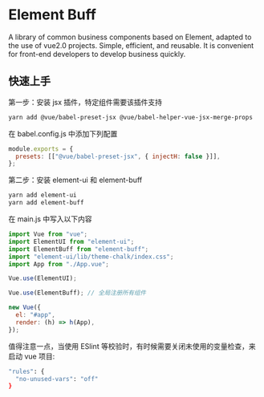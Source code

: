 # Element Buff

A library of common business components based on Element, adapted to the use of vue2.0 projects. Simple, efficient, and reusable. It is convenient for front-end developers to develop business quickly.



## 快速上手

第一步：安装 jsx 插件，特定组件需要该插件支持

```bash
yarn add @vue/babel-preset-jsx @vue/babel-helper-vue-jsx-merge-props
```

在 babel.config.js 中添加下列配置

```js
module.exports = {
  presets: [["@vue/babel-preset-jsx", { injectH: false }]],
};
```

第二步：安装 element-ui 和 element-buff

```bash
yarn add element-ui
yarn add element-buff
```

在 main.js 中写入以下内容

```js
import Vue from "vue";
import ElementUI from "element-ui";
import ElementBuff from "element-buff";
import "element-ui/lib/theme-chalk/index.css";
import App from "./App.vue";

Vue.use(ElementUI);

Vue.use(ElementBuff); // 全局注册所有组件

new Vue({
  el: "#app",
  render: (h) => h(App),
});
```

值得注意一点，当使用 ESlint 等校验时，有时候需要关闭未使用的变量检查，来启动 vue 项目:

```bash
"rules": {
  "no-unused-vars": "off"
}
```

